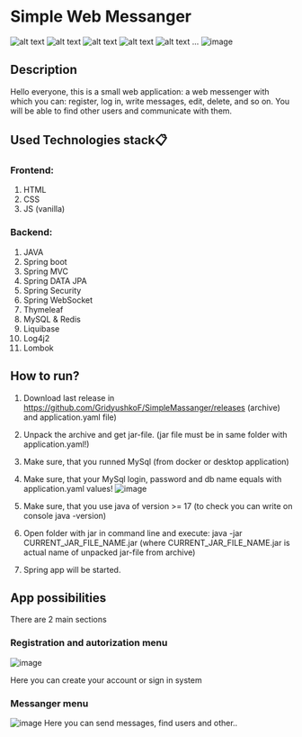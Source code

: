 # Simple Web Messanger
![alt text](https://img.shields.io/badge/java-springboot-green)
![alt text](https://img.shields.io/badge/web-socket-green)
![alt text](https://img.shields.io/badge/spring-security-black)
![alt text](https://img.shields.io/badge/html%20css%20js-8A2BE2)
![alt text](https://img.shields.io/badge/my-sql-blue)
...
![image](https://github.com/GridyushkoF/SimpleMassanger/assets/129610670/06848b41-db23-4601-8486-67416cfaa0b7)
## Description
Hello everyone, this is a small web application: a web messenger with which you can: register, 
log in, write messages, edit, delete, and so on. You will be able to find other users and communicate with them.
## Used Technologies stack📋

### Frontend:
1. HTML
2. CSS
3. JS (vanilla)
### Backend:

1. JAVA
2. Spring boot
3. Spring MVC
4. Spring DATA JPA
5. Spring Security
6. Spring WebSocket
7. Thymeleaf
8. MySQL & Redis
9. Liquibase
11. Log4j2
12. Lombok
## How to run?
1. Download last release in https://github.com/GridyushkoF/SimpleMassanger/releases (archive) and application.yaml file)
2. Unpack the archive and get jar-file. (jar file must be in same folder with application.yaml!)
3. Make sure, that you runned MySql (from docker or desktop application)
4. Make sure, that your MySql login, password and db name equals with application.yaml values!
   ![image](https://github.com/user-attachments/assets/dfb422fc-8baa-41a9-81c6-deede330f280)

6. Make sure, that you use java of version >= 17 (to check you can write on console java -version)
7. Open folder with jar in command line and execute: java -jar CURRENT_JAR_FILE_NAME.jar (where CURRENT_JAR_FILE_NAME.jar is actual name of unpacked jar-file from archive)
8. Spring app will be started.
## App possibilities
There are 2 main sections
### Registration and autorization menu
![image](https://github.com/GridyushkoF/SimpleMassanger/assets/129610670/d66fcde8-4c63-4c35-8a36-1c9dde3d54fa)

Here you can create your account or sign in system
### Messanger menu

![image](https://github.com/GridyushkoF/SimpleMassanger/assets/129610670/b2788db6-fbf1-4c84-8776-186fe602c1ba)
Here you can send messages, find users and other..


